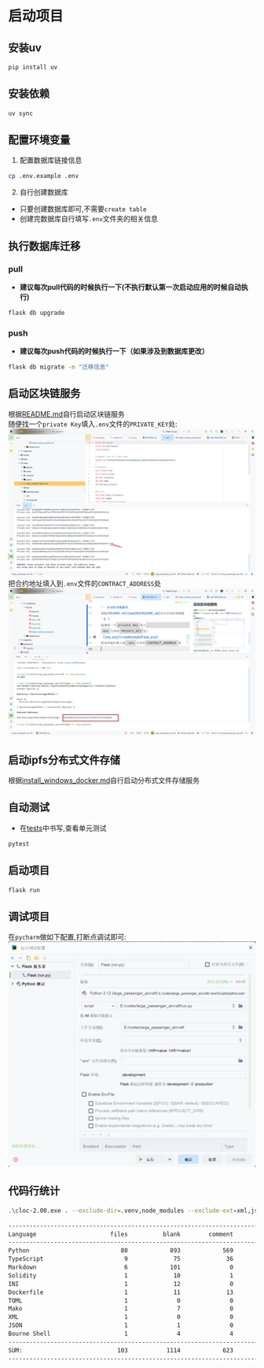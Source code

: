 # 启动项目

## 安装uv

```bash
pip install uv 
```

## 安装依赖

```bash
uv sync 
```

## 配置环境变量

1. 配置数据库链接信息

```bash
cp .env.example .env
```

2. 自行创建数据库

- 只要创建数据库即可,不需要`create table`
- 创建完数据库自行填写`.env`文件夹的相关信息

## 执行数据库迁移
### pull
- **建议每次pull代码的时候执行一下(不执行默认第一次启动应用的时候自动执行)**  

```bash
flask db upgrade 
```
### push
- **建议每次push代码的时候执行一下（如果涉及到数据库更改）**

```bash
flask db migrate -m "迁移信息" 
```

## 启动区块链服务
根据[README.md](web3%2FREADME.md)自行启动区块链服务 \
随便找一个`private Key`填入`.env`文件的`PRIVATE_KEY`处:
![img.png](readmeimg%2Fimg.png) 
把合约地址填入到`.env`文件的`CONTRACT_ADDRESS`处
![img1.png](readmeimg%2Fimg1.png)
## 启动ipfs分布式文件存储
根据[install_windows_docker.md](docker%2Fmiddleware%2Fipfs%2Finstall_windows_docker.md)自行启动分布式文件存储服务

## 自动测试

- 在[tests](tests)中书写,查看单元测试
```bash
pytest 
```

## 启动项目
```bash
flask run
```
## 调试项目
在`pycharm`做如下配置,打断点调试即可:
![img_1.png](readmeimg%2Fimg_1.png)

## 代码行统计
```bash
.\cloc-2.00.exe . --exclude-dir=.venv,node_modules --exclude-ext=xml,json
```
```markdown
-------------------------------------------------------------------------------
Language                     files          blank        comment           code
-------------------------------------------------------------------------------
Python                          80            893            569           5070
TypeScript                       9             75             36            712
Markdown                         6            101              0            407
Solidity                         1             10              1             42
INI                              1             12              0             38
Dockerfile                       1             11             13             32
TOML                             1              0              0             22
Mako                             1              7              0             17
XML                              1              0              0             10
JSON                             1              1              0              7
Bourne Shell                     1              4              4              5
-------------------------------------------------------------------------------
SUM:                           103           1114            623           6362
-------------------------------------------------------------------------------
```
